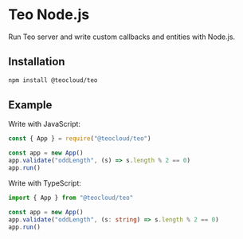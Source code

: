 Teo Node.js
==========

Run Teo server and write custom callbacks and entities with Node.js.

## Installation

```sh
npm install @teocloud/teo
```

## Example

Write with JavaScript:

```javascript
const { App } = require("@teocloud/teo")

const app = new App()
app.validate("oddLength", (s) => s.length % 2 == 0)
app.run()

```

Write with TypeScript:

```typescript
import { App } from "@teocloud/teo"

const app = new App()
app.validate("oddLength", (s: string) => s.length % 2 == 0)
app.run()

```
